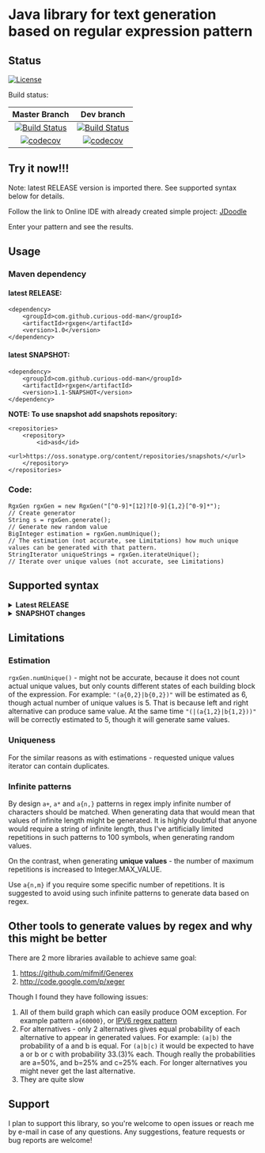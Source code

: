 # Java library for text generation based on regular expression pattern

## Status

[![License](https://img.shields.io/badge/License-Apache%202.0-blue.svg)](https://opensource.org/licenses/Apache-2.0)

Build status:

| Master Branch   | Dev branch  |
| :---------: | :---------: |
| [![Build Status](https://travis-ci.com/curious-odd-man/RgxGen.svg?branch=master)](https://travis-ci.com/curious-odd-man/RgxGen) | [![Build Status](https://travis-ci.com/curious-odd-man/RgxGen.svg?branch=dev)](https://travis-ci.com/curious-odd-man/RgxGen) |
| [![codecov](https://codecov.io/gh/curious-odd-man/RgxGen/branch/master/graph/badge.svg)](https://codecov.io/gh/curious-odd-man/RgxGen) | [![codecov](https://codecov.io/gh/curious-odd-man/RgxGen/branch/dev/graph/badge.svg)](https://codecov.io/gh/curious-odd-man/RgxGen) |

## Try it now!!!

Note: latest RELEASE version is imported there. See supported syntax below for details.

Follow the link to Online IDE with already created simple project: [JDoodle](https://www.jdoodle.com/a/1NCw)

Enter your pattern and see the results.


## Usage

### Maven dependency

#### latest RELEASE:
```
<dependency>
    <groupId>com.github.curious-odd-man</groupId>
    <artifactId>rgxgen</artifactId>
    <version>1.0</version>
</dependency>
```
#### latest SNAPSHOT:
```
<dependency>
    <groupId>com.github.curious-odd-man</groupId>
    <artifactId>rgxgen</artifactId>
    <version>1.1-SNAPSHOT</version>
</dependency>
```
**NOTE: To use snapshot add snapshots repository:**
```
<repositories>
    <repository>
        <id>asd</id>
        <url>https://oss.sonatype.org/content/repositories/snapshots/</url>
    </repository>
</repositories>
```

### Code: 
```
RgxGen rgxGen = new RgxGen("[^0-9]*[12]?[0-9]{1,2}[^0-9]*");         // Create generator
String s = rgxGen.generate();                                        // Generate new random value
BigInteger estimation = rgxGen.numUnique();                          // The estimation (not accurate, see Limitations) how much unique values can be generated with that pattern.
StringIterator uniqueStrings = rgxGen.iterateUnique();               // Iterate over unique values (not accurate, see Limitations)
```

## Supported syntax

<details>
<summary><b>Latest RELEASE</b></summary>

| Pattern   | Description  |
| ---------: |-------------|
| `.`  | Any symbol |
| `?`  | One or zero occurrences |
| `+`  | One or more occurrences |
| `*`  | Zero or more occurrences |
| `\d`  | A digit. Equivalent to `[0-9]` |
| `\D`  | Not a digit. Equivalent to `[^0-9]` |
| `\s`  | Space, tab or newline |
| `\S`  | Anything, but space, tab or newline |
| `\w`  | Any word character. Equivalent to `[a-zA-Z0-9_]` |
| `\W`  | Anything but a word character. Equivalent to `[^a-zA-Z0-9_]` |
| `\i`  | Places same value as capture group with index `i`. `i` is any integer number.  |
| `\xXX` and `\x{XXXX}`  | Hexadecimal value of unicode characters 2 or 4 digits |
| `{a}` and `{a,b}`  | Repeat a; or min a max b times. Use {n,} to repeat at least n times. |
| `[...]`  | Single character from ones that are inside brackets. `[a-zA-Z]` (dash) also supported |
| `[^...]`  | Single character except the ones in brackets. `[^a]` - any symbol except 'a' |
| `()`  | To group multiple characters for the repetitions |
| `foo(?=bar)` and `(?<=foo)bar`  | Positive lookahead and lookbehind. These are equivalent to `foobar` |
| `foo(?!bar)` and `(?<!foo)bar`  | Negative lookahead and lookbehind. |
| <code>(a&#124;b)</code> |  Alternatives  |
| \\  | Escape character (use \\\\ (double backslash) to generate single \ character) |

Any other character are treated as simple characters and are generated as is, thought allowed to escape them.

</details>

<details>
<summary><b>SNAPSHOT changes</b></summary>

| Pattern   | Description  |
| ---------: |-------------|
| `\s`  | Carriage Return, Space, Tab, Newline, Vertical Tab, Form Feed |
| `\S`  | Anything, but Carriage Return, Space, Tab, Newline, Vertical Tab, Form Feed |

Fixed issue [#23.](https://github.com/curious-odd-man/RgxGen/issues/23)
</details>

## Limitations

### Estimation
`rgxGen.numUnique()` - might not be accurate, because it does not count actual unique values, but only counts different states of each building block of the expression.
For example: `"(a{0,2}|b{0,2})"`  will be estimated as 6, though actual number of unique values is 5. 
That is because left and right alternative can produce same value.
At the same time `"(|(a{1,2}|b{1,2}))"` will be correctly estimated to 5, though it will generate same values.

### Uniqueness

For the similar reasons as with estimations - requested unique values iterator can contain duplicates. 

### Infinite patterns

By design `a+`, `a*` and `a{n,}` patterns in regex imply infinite number of characters should be matched.
When generating data that would mean that values of infinite length might be generated.
It is highly doubtful that anyone would require a string of infinite length, thus I've artificially limited repetitions in such patterns to 100 symbols, when generating random values.

On the contrast, when generating **unique values** - the number of maximum repetitions is increased to Integer.MAX_VALUE.

Use `a{n,m}` if you require some specific number of repetitions.
It is suggested to avoid using such infinite patterns to generate data based on regex.

## Other tools to generate values by regex and why this might be better

There are 2 more libraries available to achieve same goal:
1. https://github.com/mifmif/Generex
1. http://code.google.com/p/xeger

Though I found they have following issues:
1. All of them build graph which can easily produce OOM exception. For example pattern `a{60000}`, or [IPV6 regex pattern](https://stackoverflow.com/questions/53497/regular-expression-that-matches-valid-ipv6-addresses)
1. For alternatives - only 2 alternatives gives equal probability of each alternative to appear in generated values. For example: `(a|b)` the probability of a and b is equal. For `(a|b|c)` it would be expected to have a or b or c with probability 33.(3)% each. Though really the probabilities are a=50%, and b=25% and c=25% each. For longer alternatives you might never get the last alternative.
1. They are quite slow

## Support

I plan to support this library, so you're welcome to open issues or reach me by e-mail in case of any questions.
Any suggestions, feature requests or bug reports are welcome!
